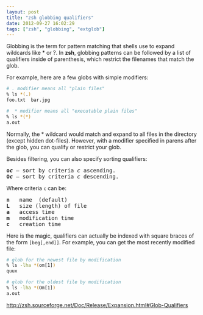 ```yaml
---
layout: post
title: "zsh globbing qualifiers"
date: 2012-09-27 16:02:29
tags: ["zsh", "globbing", "extglob"]
---
```


Globbing is the term for pattern matching that shells use to expand wildcards
like * or ?.  In <b class="mono">zsh</b>, globbing patterns can be followed by
a list of qualifiers inside of parenthesis, which restrict the filenames that
match the glob.

For example, here are a few globs with simple modifiers:
```bash
# . modifier means all "plain files"
% ls *(.) 
foo.txt  bar.jpg

#  * modifier means all "executable plain files"
% ls *(*)        
a.out
```

Normally, the * wildcard would match and expand to all files in the directory
(except hidden dot-files). However, with a modifier specified in parens after
the glob, you can qualify or restrict your glob.

Besides filtering, you can also specify sorting qualifiers:
<pre>
<b class="mono">o<i>c</i></b> &mdash; sort by criteria <i class="mono">c</i> ascending.
<b class="mono">O<i class="mono">c</i></b> &mdash; sort by criteria <i class="mono">c</i> descending.
</pre>

Where criteria `c` can be:
<pre>
<b>n</b>   name  (default)
<b>L</b>   size (length) of file
<b>a</b>   access time
<b>m</b>   modification time
<b>c</b>   creation time
</pre>

Here is the magic, qualifiers can actually be indexed with square braces of the
form `[beg[,end]]`. For example, you can get the most recently modified file:

```bash
# glob for the newest file by modification
% ls -lha *(om[1])
quux

# glob for the oldest file by modification
% ls -lha *(Om[1])
a.out
```

<http://zsh.sourceforge.net/Doc/Release/Expansion.html#Glob-Qualifiers>
